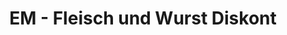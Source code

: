 ---
title: "EM - Fleisch und Wurst Diskont"
url: /krems-an-der-donau/em-fleisch-und-wurst-diskont/
shop: Metzgerei
---